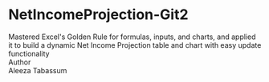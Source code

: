 # NetIncomeProjection-Git2
Mastered Excel's Golden Rule for formulas, inputs, and charts, and applied it to build a dynamic Net Income Projection table and chart with easy update functionality
<br>
Author 
<br>
Aleeza Tabassum
